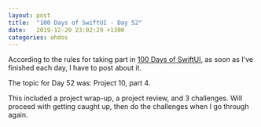 ```yaml
---
layout: post
title:  "100 Days of SwiftUI - Day 52"
date:   2019-12-20 23:02:29 +1300
categories: ohdos
---
```

According to the rules for taking part in [100 Days of SwiftUI](https://www.hackingwithswift.com/100/swiftui), as soon as I've finished each day, I have to post about it.

The topic for Day 52 was: Project 10, part 4.

This included a project wrap-up, a project review, and 3 challenges. Will proceed with getting caught up, then do the challenges when I go through again.
